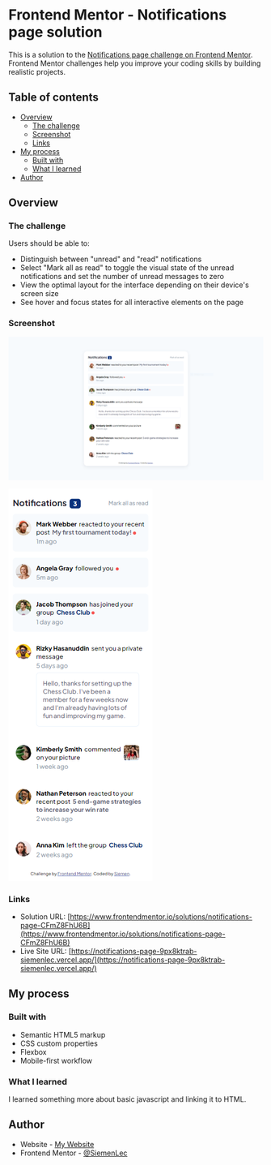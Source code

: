 # Frontend Mentor - Notifications page solution

This is a solution to the [Notifications page challenge on Frontend Mentor](https://www.frontendmentor.io/challenges/notifications-page-DqK5QAmKbC). Frontend Mentor challenges help you improve your coding skills by building realistic projects.

## Table of contents

- [Overview](#overview)
  - [The challenge](#the-challenge)
  - [Screenshot](#screenshot)
  - [Links](#links)
- [My process](#my-process)
  - [Built with](#built-with)
  - [What I learned](#what-i-learned)
- [Author](#author)

## Overview

### The challenge

Users should be able to:

- Distinguish between "unread" and "read" notifications
- Select "Mark all as read" to toggle the visual state of the unread notifications and set the number of unread messages to zero
- View the optimal layout for the interface depending on their device's screen size
- See hover and focus states for all interactive elements on the page

### Screenshot

![](/assets/images/notifications-desktop.PNG)

![](/assets/images/notifications-mobile.PNG)

### Links

- Solution URL: [https://www.frontendmentor.io/solutions/notifications-page-CFmZ8FhU6B](https://www.frontendmentor.io/solutions/notifications-page-CFmZ8FhU6B)
- Live Site URL: [https://notifications-page-9px8ktrab-siemenlec.vercel.app/](https://notifications-page-9px8ktrab-siemenlec.vercel.app/)

## My process

### Built with

- Semantic HTML5 markup
- CSS custom properties
- Flexbox
- Mobile-first workflow

### What I learned

I learned something more about basic javascript and linking it to HTML.

## Author

- Website - [My Website](https://www.siemenlecoutre.me)
- Frontend Mentor - [@SiemenLec](https://www.frontendmentor.io/profile/SiemenLec)
